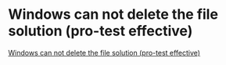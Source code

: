 # Windows can not delete the file solution (pro-test effective)
[Windows can not delete the file solution (pro-test effective)](https://aiwithcloud.com/2022/09/16/windows_can_not_delete_the_file_solution_pro_test_effective/)